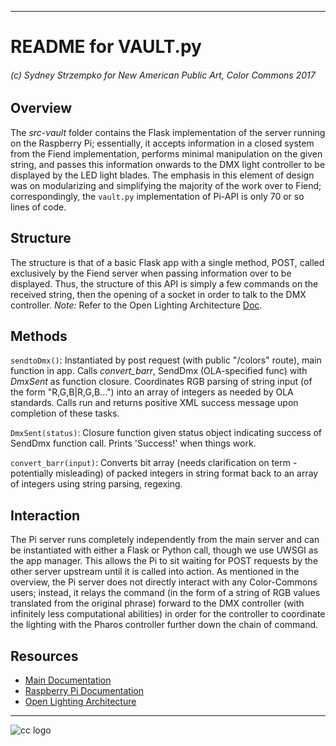 ___

# README for VAULT.py
###### (c) Sydney Strzempko for New American Public Art, Color Commons 2017

## Overview

The *src-vault* folder contains the Flask implementation of the server running on the Raspberry Pi; essentially, it accepts information in a closed system from the Fiend implementation, performs minimal manipulation on the given string, and passes this information onwards to the DMX light controller to be displayed by the LED light blades. The emphasis in this element of design was on modularizing and simplifying the majority of the work over to Fiend; correspondingly, the `vault.py` implementation of Pi-API is only 70 or so lines of code.

## Structure

The structure is that of a basic Flask app with a single method, POST, called exclusively by the Fiend server when passing information over to be displayed. Thus, the structure of this API is simply a few commands on the received string, then the opening of a socket in order to talk to the DMX controller. _Note:_ Refer to the Open Lighting Architecture [Doc](https://www.openlighting.org/ola/developer-documentation/python-api/).

## Methods

`sendtoDmx()`: Instantiated by post request (with public "/colors" route), main function in app. Calls *convert_barr*, SendDmx (OLA-specified func) with *DmxSent* as function closure. Coordinates RGB parsing of string input (of the form "R,G,B|R,G,B...") into an array of integers as needed by OLA standards. Calls run and returns positive XML success message upon completion of these tasks.

`DmxSent(status)`: Closure function given status object indicating success of SendDmx function call. Prints 'Success!' when things work.

`convert_barr(input)`: Converts bit array (needs clarification on term - potentially misleading) of packed integers in string format back to an array of integers using string parsing, regexing. 

## Interaction

The Pi server runs completely independently from the main server and can be instantiated with either a Flask or Python call, though we use UWSGI as the app manager. This allows the Pi to sit waiting for POST requests by the other server upstream until it is called into action. As mentioned in the overview, the Pi server does not directly interact with any Color-Commons users; instead, it relays the command (in the form of a string of RGB values translated from the original phrase) forward to the DMX controller (with infinitely less computational abilities) in order for the controller to coordinate the lighting with the Pharos controller further down the chain of command.

## Resources

* [Main Documentation](../master/README.md)
* [Raspberry Pi Documentation](https://www.raspberrypi.org/documentation/usage/python/)
* [Open Lighting Architecture](https://www.openlighting.org/ola/developer-documentation/python-api/)

___
![cc logo](http://www.etcs.ipfw.edu/~dupenb/Pictures/CC-BY-SA%20logo.jpg)
